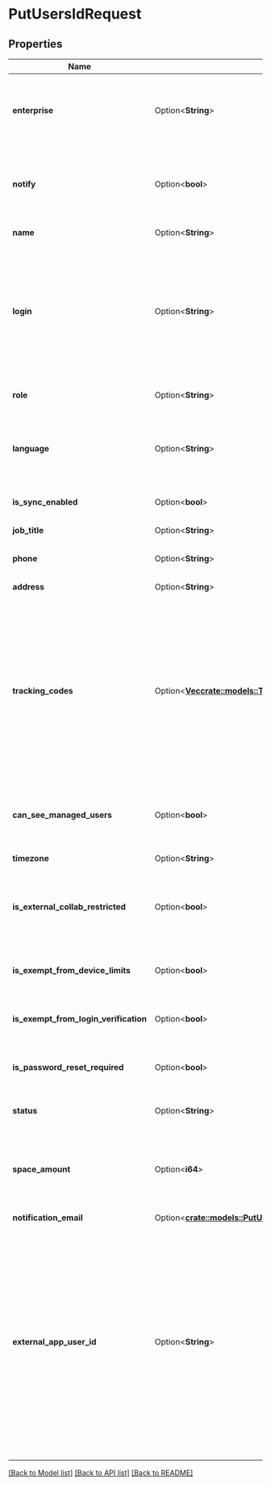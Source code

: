 # PutUsersIdRequest

## Properties

Name | Type | Description | Notes
------------ | ------------- | ------------- | -------------
**enterprise** | Option<**String**> | Set this to `null` to roll the user out of the enterprise and make them a free user | [optional]
**notify** | Option<**bool**> | Whether the user should receive an email when they are rolled out of an enterprise | [optional]
**name** | Option<**String**> | The name of the user | [optional]
**login** | Option<**String**> | The email address the user uses to log in  Note: If the target user's email is not confirmed, then the primary login address cannot be changed. | [optional]
**role** | Option<**String**> | The user’s enterprise role | [optional]
**language** | Option<**String**> | The language of the user, formatted in modified version of the [ISO 639-1](/guides/api-calls/language-codes) format. | [optional]
**is_sync_enabled** | Option<**bool**> | Whether the user can use Box Sync | [optional]
**job_title** | Option<**String**> | The user’s job title | [optional]
**phone** | Option<**String**> | The user’s phone number | [optional]
**address** | Option<**String**> | The user’s address | [optional]
**tracking_codes** | Option<[**Vec<crate::models::TrackingCode>**](TrackingCode.md)> | Tracking codes allow an admin to generate reports from the admin console and assign an attribute to a specific group of users. This setting must be enabled for an enterprise before it can be used. | [optional]
**can_see_managed_users** | Option<**bool**> | Whether the user can see other enterprise users in their contact list | [optional]
**timezone** | Option<**String**> | The user's timezone | [optional]
**is_external_collab_restricted** | Option<**bool**> | Whether the user is allowed to collaborate with users outside their enterprise | [optional]
**is_exempt_from_device_limits** | Option<**bool**> | Whether to exempt the user from enterprise device limits | [optional]
**is_exempt_from_login_verification** | Option<**bool**> | Whether the user must use two-factor authentication | [optional]
**is_password_reset_required** | Option<**bool**> | Whether the user is required to reset their password | [optional]
**status** | Option<**String**> | The user's account status | [optional]
**space_amount** | Option<**i64**> | The user’s total available space in bytes. Set this to `-1` to indicate unlimited storage. | [optional]
**notification_email** | Option<[**crate::models::PutUsersIdRequestNotificationEmail**](put_users_id_request_notification_email.md)> |  | [optional]
**external_app_user_id** | Option<**String**> | An external identifier for an app user, which can be used to look up the user. This can be used to tie user IDs from external identity providers to Box users.  Note: In order to update this field, you need to request a token using the application that created the app user. | [optional]

[[Back to Model list]](../README.md#documentation-for-models) [[Back to API list]](../README.md#documentation-for-api-endpoints) [[Back to README]](../README.md)


